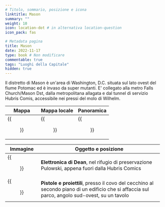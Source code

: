 ```yaml
---
# Titolo, sommario, posizione e icona
linktitle: Mason
summary: ""
weight: 10
icon: location-dot # in alternativa location-question
icon_pack: fas

# Metadata pagina
title: Mason
date: 2022-11-17
type: book # Non modificare
commentable: true
tags: "Luoghi della Capitale"
hidden: true
---
```





Il distretto di Mason è un'area di Washington, D.C. situata sul lato ovest del fiume Potomac ed è invaso da super mutanti. E' collegato alla metro Falls Church/Mason Dst, dalla metropolitana allagata e dal tunnel di servizio Hubris Comis, accessibile nei pressi del molo di Wilhelm.

| Mappa | Mappa locale | Panoramica |
| ----- | ------------ | ---------- |
| {{<figure src="Mason_District_loc.webp">}}  |  {{<figure src="Mason_District_map.webp">}} | {{<figure src="Mason_District.webp">}}  |

| Immagine | Oggetto e posizione |
| -------- | ------------------- |
|  {{<figure src="Deans_Electronics_Hubris_Comics_PPS.webp">}} |  **Elettronica di Dean**, nel rifugio di preservazione Pulowski, appena fuori dalla Hubris Comics |
|  {{<figure src="Guns_and_Bullets_Mason_District_South.webp">}} | **Pistole e proiettili**, presso il covo del cecchino al secondo piano di un edificio che si affaccia sul parco, angolo sud-ovest, su un tavolo  |


